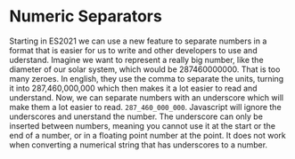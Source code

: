 # Numeric Separators

Starting in ES2021 we can use a new feature to separate numbers in a format that is easier for us to write and other developers to use and uderstand.
Imagine we want to represent a really big number, like the diameter of our solar system, which would be 287460000000. That is too many zeroes.
In english, they use the comma to separate the units, turning it into 287,460,000,000 which then makes it a lot easier to read and understand.
Now, we can separate numbers with an underscore which will make them a lot easier to read. `287_460_000_000`. Javascript will ignore the underscores and unerstand the number.
The underscore can only be inserted between numbers, meaning you cannot use it at the start or the end of a number, or in a floating point number at the point.
It does not work when converting a numerical string that has underscores to a number.

